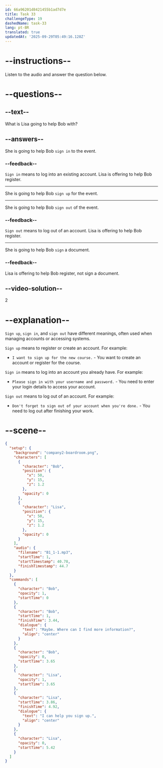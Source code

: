 ```yaml
---
id: 66a96201d8421455b1ad7d7e
title: Task 33
challengeType: 19
dashedName: task-33
lang: pt-BR
translated: true
updatedAt: '2025-09-29T05:49:16.128Z'
---
```

<!--
AUDIO REFERENCE:
Bob: Maybe. Where can I find more information?
Lisa: I can help you sign up.
-->

# --instructions--

Listen to the audio and answer the question below.

# --questions--

## --text--

What is Lisa going to help Bob with?

## --answers--

She is going to help Bob `sign in` to the event.

### --feedback--

`Sign in` means to log into an existing account. Lisa is offering to help Bob register.

---

She is going to help Bob `sign up` for the event.

---

She is going to help Bob `sign out` of the event.

### --feedback--

`Sign out` means to log out of an account. Lisa is offering to help Bob register.

---

She is going to help Bob `sign` a document.

### --feedback--

Lisa is offering to help Bob register, not sign a document.

## --video-solution--

2

# --explanation--

`Sign up`, `sign in`, and `sign out` have different meanings, often used when managing accounts or accessing systems.

`Sign up` means to register or create an account. For example:

- `I want to sign up for the new course.` - You want to create an account or register for the course.

`Sign in` means to log into an account you already have. For example:

- `Please sign in with your username and password.` - You need to enter your login details to access your account.

`Sign out` means to log out of an account. For example:

- `Don't forget to sign out of your account when you're done.` - You need to log out after finishing your work.

# --scene--

```json
{
  "setup": {
    "background": "company2-boardroom.png",
    "characters": [
      {
        "character": "Bob",
        "position": {
          "x": 50,
          "y": 15,
          "z": 1.2
        },
        "opacity": 0
      },
      {
        "character": "Lisa",
        "position": {
          "x": 50,
          "y": 15,
          "z": 1.2
        },
        "opacity": 0
      }
    ],
    "audio": {
      "filename": "B1_1-1.mp3",
      "startTime": 1,
      "startTimestamp": 40.78,
      "finishTimestamp": 44.7
    }
  },
  "commands": [
    {
      "character": "Bob",
      "opacity": 1,
      "startTime": 0
    },
    {
      "character": "Bob",
      "startTime": 1,
      "finishTime": 3.44,
      "dialogue": {
        "text": "Maybe. Where can I find more information?",
        "align": "center"
      }
    },
    {
      "character": "Bob",
      "opacity": 0,
      "startTime": 3.65
    },
    {
      "character": "Lisa",
      "opacity": 1,
      "startTime": 3.65
    },
    {
      "character": "Lisa",
      "startTime": 3.86,
      "finishTime": 4.92,
      "dialogue": {
        "text": "I can help you sign up.",
        "align": "center"
      }
    },
    {
      "character": "Lisa",
      "opacity": 0,
      "startTime": 5.42
    }
  ]
}
```
